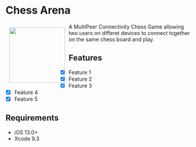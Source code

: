 # Chess Arena 

<img src="/slide_ios_rounded.png" align="left" width="150" hspace="10" vspace="10">

A MultiPeer Connectivity Chess Game allowing two users on differet devices to connect together on the same chess board and play. 


## Features

- [x] Feature 1
- [x] Feature 2
- [x] Feature 3
- [x] Feature 4
- [x] Feature 5

## Requirements

- iOS 13.0+
- Xcode 9.3

